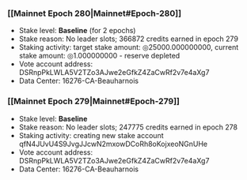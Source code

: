 ### [[Mainnet Epoch 280|Mainnet#Epoch-280]]
* Stake level: **Baseline** (for 2 epochs)
* Stake reason: No leader slots; 366872 credits earned in epoch 279
* Staking activity: target stake amount: ◎25000.000000000, current stake amount: ◎1.000000000 - reserve depleted
* Vote account address: DSRnpPkLWLA5V2TZo3AJwe2eGfkZ4ZaCwRf2v7e4aXg7
* Data Center: 16276-CA-Beauharnois
### [[Mainnet Epoch 279|Mainnet#Epoch-279]]
* Stake level: **Baseline**
* Stake reason: No leader slots; 247775 credits earned in epoch 278
* Staking activity: creating new stake account qfN4JUvU4S9JvgJJcwN2mxowDCoRh8oKojxeoNGnUHe
* Vote account address: DSRnpPkLWLA5V2TZo3AJwe2eGfkZ4ZaCwRf2v7e4aXg7
* Data Center: 16276-CA-Beauharnois